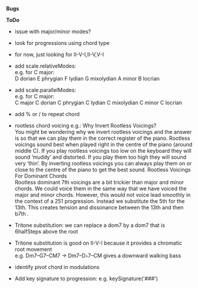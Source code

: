 

**Bugs**  


**ToDo**
- issue with major/minor modes?
- look for progressions using chord type
- for now, just looking for II-V-I,II-V,V-I   
- add scale.relativeModes:     
e.g. for C major:  
D dorian E phrygian F lydian G mixolydian A minor B locrian  
- add scale.parallelModes:  
e.g. for C major:  
C major C dorian C phrygian C lydian C mixolydian C minor C locrian  
- add % or / to repeat chord  
- rootless chord voicing
e.g.:
Why Invert Rootless Voicings?   
You might be wondering why we invert rootless voicings and the answer is so that we can play them in the correct register of the piano. Rootless voicings sound best when played right in the centre of the piano (around middle C). If you play rootless voicings too low on the keyboard they will sound ‘muddy’ and distorted. If you play them too high they will sound very ‘thin’.
By inverting rootless voicings you can always play them on or close to the centre of the piano to get the best sound.
Rootless Voicings For Dominant Chords   
Rootless dominant 7th voicings are a bit trickier than major and minor chords. We could voice them in the same way that we have voiced the major and minor chords. However, this would not voice lead smoothly in the context of a 251 progression.
Instead we substitute the 5th for the 13th. This creates tension and dissonance between the 13th and then b7th .
- Tritone substitution: we can replace a dom7 by a dom7 that is 6halfSteps above the root   
- Tritone substitution is good on II-V-I because it provides a chromatic root movement   
  e.g. Dm7–G7–CM7 -> Dm7–D♭7–CM gives a downward walking bass   
- identify pivot chord in modulations   

- Add key signature to progression:
e.g. keySignature('###')


